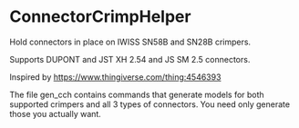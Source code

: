 # ConnectorCrimpHelper
Hold connectors in place on IWISS SN58B and SN28B crimpers.

Supports DUPONT and JST XH 2.54 and JS SM 2.5 connectors.

Inspired by https://www.thingiverse.com/thing:4546393

The file gen_cch contains commands that generate models for both supported crimpers and all 3 types of connectors.
You need only generate those you actually want.
